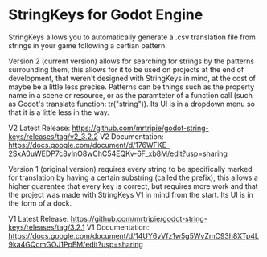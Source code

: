 # StringKeys for Godot Engine
StringKeys allows you to automatically generate a .csv translation file from strings in your game following a certian pattern.


Version 2 (current version) allows for searching for strings by the patterns surrounding them, this allows for it to be used on projects at the end of development, that weren't designed with StringKeys in mind, at the cost of maybe be a little less precise. Patterns can be things such as the property name in a scene or resource, or as the paramteter of a function call (such as Godot's translate function: tr("string")). Its UI is in a dropdown menu so that it is a little less in the way.

V2 Latest Release: https://github.com/mrtripie/godot-string-keys/releases/tag/v2_3.2.2
V2 Documentation: https://docs.google.com/document/d/176WFKE-2SxA0uWEDP7c8vInO8wChC54EQKv-6F_xb8M/edit?usp=sharing



Version 1 (original version) requires every string to be specifically marked for translation by having a certain substring (called the prefix), this allows a higher guarentee that every key is correct, but requires more work and that the project was made with StringKeys V1 in mind from the start. Its UI is in the form of a dock.

V1 Latest Release: https://github.com/mrtripie/godot-string-keys/releases/tag/3.2.1
V1 Documentation: https://docs.google.com/document/d/14UY6yVfz1w5g5WvZmC93h8XTp4L9ka4GQcmGOJ1PpEM/edit?usp=sharing
